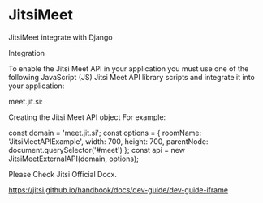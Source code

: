 # JitsiMeet
JitsiMeet integrate with Django

Integration

To enable the Jitsi Meet API in your application you must use one 
of the following JavaScript (JS) Jitsi Meet API library scripts and integrate it into your application:


meet.jit.si:
<script src='https://meet.jit.si/external_api.js'></script>

Creating the Jitsi Meet API object 
For example:

const domain = 'meet.jit.si';
const options = {
    roomName: 'JitsiMeetAPIExample',
    width: 700,
    height: 700,
    parentNode: document.querySelector('#meet')
};
const api = new JitsiMeetExternalAPI(domain, options);

Please Check Jitsi Official Docx.

https://jitsi.github.io/handbook/docs/dev-guide/dev-guide-iframe
